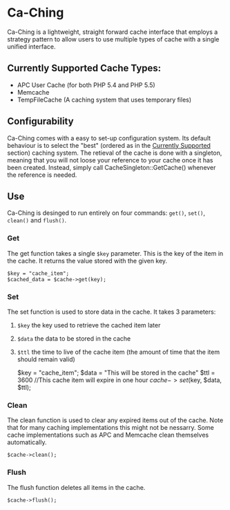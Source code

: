 # Ca-Ching

Ca-Ching is a lightweight, straight forward cache interface that employs a strategy pattern to allow users to use multiple types of cache with a single unified interface.

## Currently Supported Cache Types:

* APC User Cache (for both PHP 5.4 and PHP 5.5)
* Memcache
* TempFileCache (A caching system that uses temporary files)

## Configurability

Ca-Ching comes with a easy to set-up configuration system.  Its default behaviour is to select the "best" (ordered as in the [Currently Supported](#currently-supported-cache-types) section) caching system.  The retieval of the cache is done with a singleton, meaning that you will not loose your reference to your cache once it has been created.  Instead, simply call CacheSingleton::GetCache() whenever the reference is needed.

## Use

Ca-Ching is desinged to run entirely on four commands: `get()`, `set()`, `clean()` and `flush()`.

### Get

The get function takes a single `$key` parameter.  This is the key of the item in the cache.  It returns the value stored with the given key.

	$key = "cache_item";
	$cached_data = $cache->get(key);

### Set

The set function is used to store data in the cache.  It takes 3 parameters:

1. `$key` the key used to retrieve the cached item later
1. `$data` the data to be stored in the cache
1. `$ttl` the time to live of the cache item (the amount of time that the item should remain valid)

	$key = "cache_item";
	$data = "This will be stored in the cache"
	$ttl = 3600 //This cache item will expire in one hour
	$cache->set($key, $data, $ttl);

### Clean

The clean function is used to clear any expired items out of the cache.  Note that for many caching implementations this might not be nessarry.  Some cache implementations such as APC and Memcache clean themselves automatically.

	$cache->clean();

### Flush

The flush function deletes all items in the cache.

	$cache->flush();
